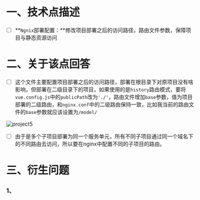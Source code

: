 # 一、技术点描述

- [ ] **`Ngnix`部署配置：**修改项目部署之后的访问路径，路由文件参数，保障项目与静态资源访问

# 二、关于该点回答

- [ ] 这个文件主要配置项目部署之后的访问路径，部署在根目录下对原项目没有啥影响，但部署在二级目录下的项目，如果使用的是`history`路由模式，要将`vue.config.js`中的`publicPath`改为`'./'`，路由文件增加`base`参数，值为项目部署的二级路由，和`nginx.conf`中的二级路由保持一致，比如我当前的路由文件的`base`参数就应该设置为`/model/`

![project5](D:/张旭资料/knowledge-notes/项目/images/project5.png)

- [ ] 由于是多个子项目部署为同一个服务单元，所有不同子项目通过同一个域名下的不同路由去访问，所以要在nginx中配置不同的子项目的路由。

# 三、衍生问题

### 1、